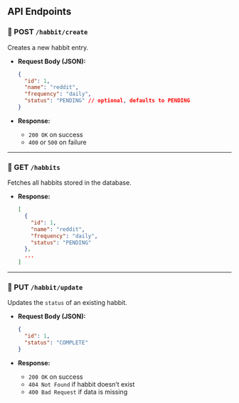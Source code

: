 ## API Endpoints

### 🔸 POST `/habbit/create`

Creates a new habbit entry.

- **Request Body (JSON):**

  ```json
  {
    "id": 1,
    "name": "reddit",
    "frequency": "daily",
    "status": "PENDING" // optional, defaults to PENDING
  }
  ```

- **Response:**

  - `200 OK` on success
  - `400` or `500` on failure

---

### 🔸 GET `/habbits`

Fetches all habbits stored in the database.

- **Response:**

  ```json
  [
    {
      "id": 1,
      "name": "reddit",
      "frequency": "daily",
      "status": "PENDING"
    },
    ...
  ]
  ```

---

### 🔸 PUT `/habbit/update`

Updates the `status` of an existing habbit.

- **Request Body (JSON):**

  ```json
  {
    "id": 1,
    "status": "COMPLETE"
  }
  ```

- **Response:**

  - `200 OK` on success
  - `404 Not Found` if habbit doesn’t exist
  - `400 Bad Request` if data is missing
